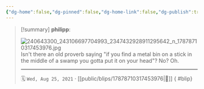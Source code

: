 ```yaml
---
{"dg-home":false,"dg-pinned":false,"dg-home-link":false,"dg-publish":true,"tags":["dgblip"],"disabled rules":["yaml-title","yaml-title-alias","file-name-heading"],"title":"philipp on instagram @ 2021-08-25","created-date":"2021-08-25T04:27:00","updated-date":"2025-05-02T17:43:07","dg-path":"blips/17878710317453976.md","permalink":"/blips/17878710317453976/","dgPassFrontmatter":true}
---
```


> [!summary] **philipp**:
>
> ![240643300_243106697704993_2347432928911295642_n_17878710317453976.jpg](/img/user/attachments/240643300_243106697704993_2347432928911295642_n_17878710317453976.jpg)
> Isn't there an old proverb saying "if you find a metal bin on a stick in the middle of a swamp you gotta put it on your head"? No? Oh.
> - - -
>
> 🗓️ `Wed, Aug 25, 2021` · [[public/blips/17878710317453976\|🔗]]
{ #blip}


